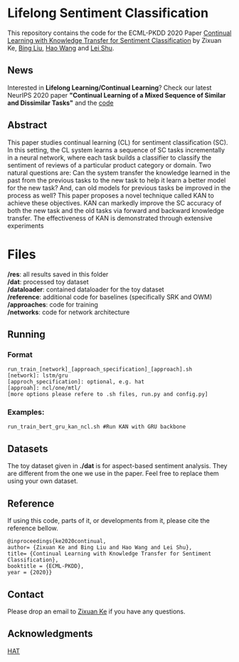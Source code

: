 
# Lifelong Sentiment Classification

This repository contains the code for the ECML-PKDD 2020 Paper [Continual Learning with Knowledge Transfer for Sentiment Classification](https://www.cs.uic.edu/~liub/publications/ECML-PKDD-2020.pdf) by Zixuan Ke, [Bing Liu](https://www.cs.uic.edu/~liub/), [Hao Wang](https://cshaowang.github.io/) and [Lei Shu](https://leishu02.github.io/). 

## News
Interested in **Lifelong Learning/Continual Learning**? Check our latest NeurIPS 2020 paper **"Continual Learning of a Mixed Sequence of Similar and Dissimilar Tasks"** and the [code](  
https://github.com/ZixuanKe/CAT) 

## Abstract
This paper studies continual learning (CL) for sentiment  classification (SC). In this setting, the CL system learns a sequence of  SC tasks incrementally in a neural network, where each task builds a classifier to classify the sentiment of reviews of a particular product category or domain. Two natural questions are: Can the system transfer the knowledge learned in the past from the previous tasks to the new task to help it learn a better model for the new task? And, can old models for previous tasks be improved in the process as well? This paper proposes a novel technique called KAN to achieve these objectives. KAN can markedly improve the SC accuracy of both the new task and the old tasks via forward and backward knowledge transfer. The effectiveness of KAN is demonstrated through extensive experiments

# Files
**/res**: all results saved in this folder  
**/dat**: processed toy dataset  
**/dataloader**: contained dataloader for the toy dataset   
**/reference**: additional code for baselines (specifically SRK and OWM)  
**/approaches**: code for training  
**/networks**: code for network architecture  

## Running
### Format
    run_train_[network]_[approach_specification]_[approach].sh
    [network]: lstm/gru
    [approch_specification]: optional, e.g. hat
    [approah]: ncl/one/mtl/
    [more options please refere to .sh files, run.py and config.py]
 
 ### Examples:
    run_train_bert_gru_kan_ncl.sh #Run KAN with GRU backbone

## Datasets
The toy dataset given in **./dat** is for aspect-based sentiment analysis. They are different from the one we use in the paper.  Feel free to replace them using your own dataset.

## Reference
If using this code, parts of it, or developments from it, please cite the reference bellow.

    @inproceedings{ke2020continual,
    author= {Zixuan Ke and Bing Liu and Hao Wang and Lei Shu},
    title= {Continual Learning with Knowledge Transfer for Sentiment Classification},
    booktitle = {ECML-PKDD},
    year = {2020}}

## Contact

Please drop an email to [Zixuan Ke](zke4@uic.edu) if you have any questions. 


## Acknowledgments
 [HAT](https://github.com/joansj/hat/tree/master/src)  
